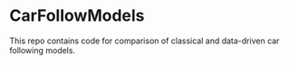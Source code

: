 # CarFollowModels
This repo contains code for comparison of classical and data-driven car following models. 
